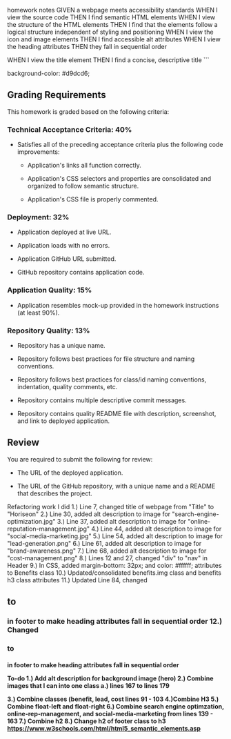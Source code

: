 homework notes
GIVEN a webpage meets accessibility standards
WHEN I view the source code
THEN I find semantic HTML elements
WHEN I view the structure of the HTML elements
THEN I find that the elements follow a logical structure independent of styling and positioning
WHEN I view the icon and image elements
THEN I find accessible alt attributes
WHEN I view the heading attributes
THEN they fall in sequential order
<!-->
WHEN I view the title element
THEN I find a concise, descriptive title
```
</!-->


background-color: #d9dcd6;
## Grading Requirements

This homework is graded based on the following criteria: 

### Technical Acceptance Criteria: 40%

* Satisfies all of the preceding acceptance criteria plus the following code improvements:

  * Application's links all function correctly.

  * Application's CSS selectors and properties are consolidated and organized to follow semantic structure.

  * Application's CSS file is properly commented.

### Deployment: 32%

* Application deployed at live URL.

* Application loads with no errors.

* Application GitHub URL submitted.

* GitHub repository contains application code.

### Application Quality: 15%

* Application resembles mock-up provided in the homework instructions (at least 90%).

### Repository Quality: 13%

* Repository has a unique name.

* Repository follows best practices for file structure and naming conventions.

* Repository follows best practices for class/id naming conventions, indentation, quality comments, etc.

* Repository contains multiple descriptive commit messages.

* Repository contains quality README file with description, screenshot, and link to deployed application.

## Review

You are required to submit the following for review:

* The URL of the deployed application.

* The URL of the GitHub repository, with a unique name and a README that describes the project.





Refactoring work I did
1.) Line 7, changed title of webpage from "Title" to "Horiseon" 
2.) Line 30, added alt description to image for "search-engine-optimization.jpg"
3.) Line 37, added alt description to image for "online-reputation-management.jpg"
4.) Line 44, added alt description to image for "social-media-marketing.jpg"
5.) Line 54, added alt description to image for "lead-generation.png"
6.) Line 61, added alt description to image for "brand-awareness.png"
7.) Line 68, added alt description to image for "cost-management.png"
8.) Lines 12 and 27, changed "div" to "nav" in Header
9.) In CSS, added  margin-bottom: 32px; and color: #ffffff; attributes to Benefits class
10.) Updated/consolidated benefits.img class and benefits h3 class attributes
11.) Updated Line 84, changed <h2> to <h3> in footer to make heading attributes fall in sequential order
12.) Changed <h3> to <h4> in footer to make heading attributes fall in sequential order

To-do
1.) Add alt description for background image (hero)
2.) Combine images that I can into one class
    a.) lines 167 to lines 179

3.) Combine classes (benefit, lead, cost lines 91 - 103
4.)Combine H3
5.) Combine float-left and float-right
6.) Combine search engine optimzation, online-rep-management, and social-media-marketing from lines 139 - 163
7.) Combine h2
8.) Change h2 of footer class to h3
https://www.w3schools.com/html/html5_semantic_elements.asp